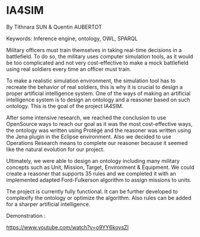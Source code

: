 # IA4SIM

By Tithnara SUN & Quentin AUBERTOT

Keywords: Inference engine, ontology, OWL, SPARQL

Military officers must train themselves in taking real-time decisions in a battlefield. To do so, the military uses computer simulation tools, as it would be too complicated and not very cost-effective to make a mock battlefield using real soldiers every time an officer must train.

To make a realistic simulation environment, the simulation tool has to recreate the behavior of real soldiers, this is why it is crucial to design a proper artificial intelligence system. One of the ways of making an artificial intelligence system is to design an ontology and a reasoner based on such ontology. This is the goal of the project IA4SIM.

After some intensive research, we reached the conclusion to use OpenSource ways to reach our goal as it was the most cost-effective ways, the ontology was written using Protégé and the reasoner was written using the Jena plugin in the Eclipse environment. Also we decided to use Operations Research means to complete our reasoner because it seemed like the natural evolution for our project.

Ultimately, we were able to design an ontology including many military concepts such as Unit, Mission, Target, Environment & Equipment. We could create a reasoner that supports 35 rules and we completed it with an implemented adapted Ford-Fulkerson algorithm to assign missions to units.

The project is currently fully functional. It can be further developed to complexify the ontology or optimize the algorithm. Also rules can be added for a sharper artificial intelligence. 

Demonstration :

https://www.youtube.com/watch?v=o9YY6koysZI
